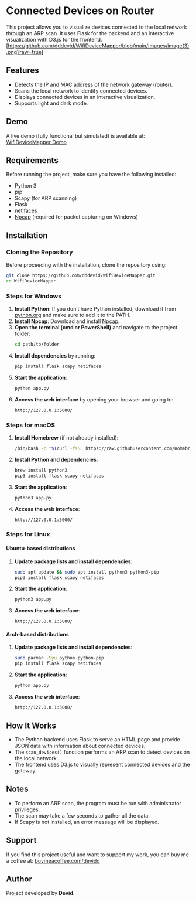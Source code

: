 # Connected Devices on Router

This project allows you to visualize devices connected to the local network through an ARP scan. It uses Flask for the backend and an interactive visualization with D3.js for the frontend.
[https://github.com/dddevid/WifiDeviceMapper/blob/main/Images/image(3).png?raw=true]


## Features
- Detects the IP and MAC address of the network gateway (router).
- Scans the local network to identify connected devices.
- Displays connected devices in an interactive visualization.
- Supports light and dark mode.

## Demo
A live demo (fully functional but simulated) is available at: [WifiDeviceMapper Demo](https://dddevid.github.io/WifiDeviceMapper/)

## Requirements
Before running the project, make sure you have the following installed:
- Python 3
- pip
- Scapy (for ARP scanning)
- Flask
- netifaces
- [Npcap](https://npcap.com/) (required for packet capturing on Windows)

## Installation

### Cloning the Repository
Before proceeding with the installation, clone the repository using:
```sh
git clone https://github.com/dddevid/WifiDeviceMapper.git
cd WifiDeviceMapper
```

### Steps for Windows
1. **Install Python**: If you don’t have Python installed, download it from [python.org](https://www.python.org/downloads/) and make sure to add it to the PATH.
2. **Install Npcap**: Download and install [Npcap](https://npcap.com/).
3. **Open the terminal (cmd or PowerShell)** and navigate to the project folder:
   ```sh
   cd path/to/folder
   ```
4. **Install dependencies** by running:
   ```sh
   pip install flask scapy netifaces
   ```
5. **Start the application**:
   ```sh
   python app.py
   ```
6. **Access the web interface** by opening your browser and going to:
   ```
   http://127.0.0.1:5000/
   ```

### Steps for macOS
1. **Install Homebrew** (if not already installed):
   ```sh
   /bin/bash -c "$(curl -fsSL https://raw.githubusercontent.com/Homebrew/install/HEAD/install.sh)"
   ```
2. **Install Python and dependencies**:
   ```sh
   brew install python3
   pip3 install flask scapy netifaces
   ```
3. **Start the application**:
   ```sh
   python3 app.py
   ```
4. **Access the web interface**:
   ```
   http://127.0.0.1:5000/
   ```

### Steps for Linux
#### Ubuntu-based distributions
1. **Update package lists and install dependencies**:
   ```sh
   sudo apt update && sudo apt install python3 python3-pip
   pip3 install flask scapy netifaces
   ```
2. **Start the application**:
   ```sh
   python3 app.py
   ```
3. **Access the web interface**:
   ```
   http://127.0.0.1:5000/
   ```

#### Arch-based distributions
1. **Update package lists and install dependencies**:
   ```sh
   sudo pacman -Syu python python-pip
   pip install flask scapy netifaces
   ```
2. **Start the application**:
   ```sh
   python app.py
   ```
3. **Access the web interface**:
   ```
   http://127.0.0.1:5000/
   ```

## How It Works
- The Python backend uses Flask to serve an HTML page and provide JSON data with information about connected devices.
- The `scan_devices()` function performs an ARP scan to detect devices on the local network.
- The frontend uses D3.js to visually represent connected devices and the gateway.

## Notes
- To perform an ARP scan, the program must be run with administrator privileges.
- The scan may take a few seconds to gather all the data.
- If Scapy is not installed, an error message will be displayed.

## Support
If you find this project useful and want to support my work, you can buy me a coffee at: [buymeacoffee.com/devidd](https://buymeacoffee.com/devidd)

## Author
Project developed by **Devid**.


